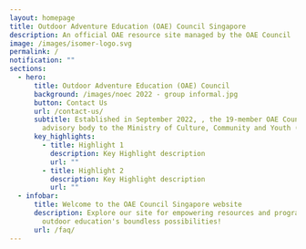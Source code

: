 ```yaml
---
layout: homepage
title: Outdoor Adventure Education (OAE) Council Singapore
description: An official OAE resource site managed by the OAE Council
image: /images/isomer-logo.svg
permalink: /
notification: ""
sections:
  - hero:
      title: Outdoor Adventure Education (OAE) Council
      background: /images/noec 2022 - group informal.jpg
      button: Contact Us
      url: /contact-us/
      subtitle: Established in September 2022, , the 19-member OAE Council is an
        advisory body to the Ministry of Culture, Community and Youth (MCCY)
      key_highlights:
        - title: Highlight 1
          description: Key Highlight description
          url: ""
        - title: Highlight 2
          description: Key Highlight description
          url: ""
  - infobar:
      title: Welcome to the OAE Council Singapore website
      description: Explore our site for empowering resources and programs. Embrace
        outdoor education's boundless possibilities!
      url: /faq/
---
```

